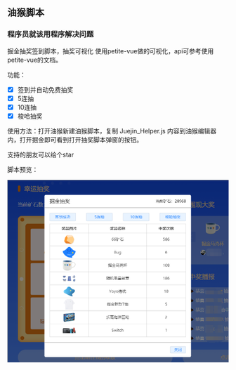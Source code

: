 ## 油猴脚本

### 程序员就该用程序解决问题

掘金抽奖签到脚本，抽奖可视化
使用petite-vue做的可视化，api可参考使用petite-vue的文档。

功能：
- [x] 签到并自动免费抽奖
- [x] 5连抽
- [x] 10连抽
- [x] 梭哈抽奖

使用方法：打开油猴新建油猴脚本，复制 Juejin_Helper.js 内容到油猴编辑器内，打开掘金即可看到打开抽奖脚本弹窗的按钮。

支持的朋友可以给个star

脚本预览：

![](./imgs/demo.png)

